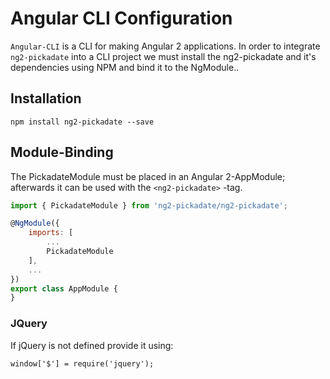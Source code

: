 
# Angular CLI Configuration
`Angular-CLI` is a CLI for making Angular 2 applications. In order to integrate `ng2-pickadate` into a CLI project we must install the ng2-pickadate and it's dependencies using NPM and bind it to the NgModule..

## Installation
`npm install ng2-pickadate --save`

## Module-Binding
The PickadateModule must be placed in an Angular 2-AppModule; afterwards it can be used with the `<ng2-pickadate>` -tag.

```js
import { PickadateModule } from 'ng2-pickadate/ng2-pickadate';

@NgModule({
    imports: [
        ...
        PickadateModule
    ],
    ...
})
export class AppModule {
}

```
### JQuery
If jQuery is not defined provide it using:

`window['$'] = require('jquery');`

